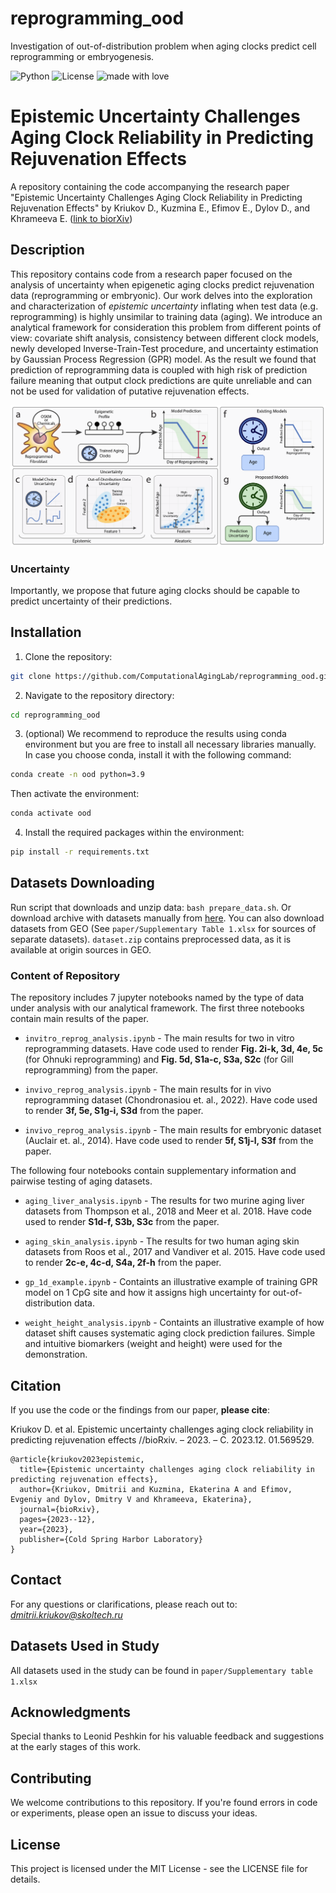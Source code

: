 # reprogramming_ood
Investigation of out-of-distribution problem when aging clocks predict cell reprogramming or embryogenesis.

![Python](https://img.shields.io/badge/python-v3.9+-blue.svg)
![License](https://img.shields.io/badge/license-MIT-green.svg)
![made with love](https://img.shields.io/badge/made%20with%20%E2%9D%A4%EF%B8%8F-8A2BE2)


# Epistemic Uncertainty Challenges Aging Clock Reliability in Predicting Rejuvenation Effects

A repository containing the code accompanying the research paper "Epistemic Uncertainty Challenges Aging Clock Reliability in Predicting Rejuvenation Effects" by Kriukov D., Kuzmina E., Efimov E., Dylov D., and Khrameeva E.
([link to biorXiv](https://www.biorxiv.org/content/10.1101/2023.12.01.569529v1))

## Description

This repository contains code from a research paper focused on the analysis of uncertainty when epigenetic aging clocks predict rejuvenation data (reprogramming or embryonic). Our work delves into the exploration and characterization of *epistemic uncertainty* inflating when test data (e.g. reprogramming) is highly unsimilar to training data (aging). We introduce an analytical framework for consideration this problem from different points of view: covariate shift analysis, consistency between different clock models, newly developed Inverse-Train-Test procedure, and uncertainty estimation by Gaussian Process Regression (GPR) model. As the result we found that prediction of reprogramming data is coupled with high risk of prediction failure meaning that output clock predictions are quite unreliable and can not be used for validation of putative rejuvenation effects.

![intro](paper/intro.png)

### Uncertainty
Importantly, we propose that future aging clocks should be capable to predict uncertainty of their predictions. 

## Installation

1. Clone the repository:
```bash
git clone https://github.com/ComputationalAgingLab/reprogramming_ood.git
```

2. Navigate to the repository directory:
```bash
cd reprogramming_ood
```

3. (optional) We recommend to reproduce the results using conda environment but you are free to install all necessary libraries manually. In case you choose conda, install it with the following command:

```bash
conda create -n ood python=3.9
```

Then activate the environment:
```bash
conda activate ood
```

4. Install the required packages within the environment:
```bash
pip install -r requirements.txt
```

## Datasets Downloading

Run script that downloads and unzip data: `bash prepare_data.sh`. Or download archive with datasets manually from [here](https://drive.google.com/file/d/11xwxb_m62FymwUeO1vC0KafZ7mog0_wq/view?usp=drive_link). You can also download datasets from GEO (See `paper/Supplementary Table 1.xlsx` for sources of separate datasets).
`dataset.zip` contains preprocessed data, as it is available at origin sources in GEO. 

### Content of Repository

The repository includes 7 jupyter notebooks named by the type of data under analysis with our analytical framework. The first three notebooks contain main results of the paper.

- `invitro_reprog_analysis.ipynb` - The main results for two in vitro reprogramming datasets. Have code used to render **Fig. 2i-k, 3d, 4e, 5c** (for Ohnuki reprogramming) and **Fig. 5d, S1a-c, S3a, S2c** (for Gill reprogramming) from the paper.

- `invivo_reprog_analysis.ipynb` - The main results for in vivo reprogramming dataset (Chondronasiou et. al., 2022). Have code used to render **3f, 5e, S1g-i, S3d** from the paper.

- `invivo_reprog_analysis.ipynb` - The main results for embryonic dataset (Auclair et. al., 2014). Have code used to render **5f, S1j-l, S3f** from the paper.

The following four notebooks contain supplementary information and pairwise testing of aging datasets.

- `aging_liver_analysis.ipynb` - The results for two murine aging liver datasets from Thompson et al., 2018 and Meer et al. 2018. Have code used to render **S1d-f, S3b, S3c** from the paper.

- `aging_skin_analysis.ipynb` - The results for two human aging skin datasets from Roos et al., 2017 and Vandiver et al. 2015. Have code used to render **2c-e, 4c-d, S4a, 2f-h** from the paper.

- `gp_1d_example.ipynb` - Containts an illustrative example of training GPR model on 1 CpG site and how it assigns high uncertainty for out-of-distribution data.

- `weight_height_analysis.ipynb` - Containts an illustrative example of how dataset shift causes systematic aging clock prediction failures. Simple and intuitive biomarkers (weight and height) were used for the demonstration.


## Citation
If you use the code or the findings from our paper, **please cite**:

Kriukov D. et al. Epistemic uncertainty challenges aging clock reliability in predicting rejuvenation effects //bioRxiv. – 2023. – С. 2023.12. 01.569529.

```
@article{kriukov2023epistemic,
  title={Epistemic uncertainty challenges aging clock reliability in predicting rejuvenation effects},
  author={Kriukov, Dmitrii and Kuzmina, Ekaterina A and Efimov, Evgeniy and Dylov, Dmitry V and Khrameeva, Ekaterina},
  journal={bioRxiv},
  pages={2023--12},
  year={2023},
  publisher={Cold Spring Harbor Laboratory}
}
```

## Contact
For any questions or clarifications, please reach out to: *dmitrii.kriukov@skoltech.ru*

## Datasets Used in Study
All datasets used in the study can be found in `paper/Supplementary table 1.xlsx`

## Acknowledgments
Special thanks to Leonid Peshkin for his valuable feedback and suggestions at the early stages of this work.


## Contributing
We welcome contributions to this repository. If you're found errors in code or experiments, please open an issue to discuss your ideas.


## License
This project is licensed under the MIT License - see the LICENSE file for details.